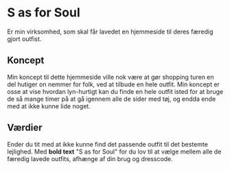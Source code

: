 # S as for Soul
Er min virksomhed, som skal får lavedet en hjemmeside til deres færedig gjort outfist.

## Koncept
Min koncept til dette hjemmeside ville nok være at gør shopping turen en del hutiger on nemmer for folk, ved at tilbude en hele outfit. Min koncept er osse at vise hvordan lyn-hurtigt kan du finde en hele outfit isted for at bruge de så mange timer på at gå igennem alle de sider med tøj, og endda ende med at ikke kunne lide noget. 

## Værdier
Ender du tit med at ikke kunne find det passende outfit til det bestemte lejlighed. Med 
**bold text** "S as for Soul" for du lov til at vælge mellem alle de færedig lavede outfits, afhænge af din brug og dresscode. 




<!-- med mål at forstørrer vores virksomhed. -->